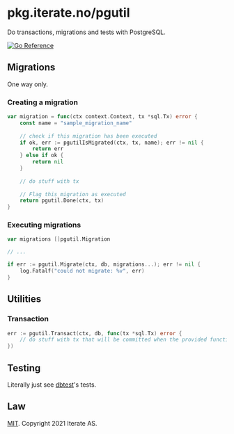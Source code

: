 # pkg.iterate.no/pgutil

Do transactions, migrations and tests with PostgreSQL.

[![Go Reference](https://pkg.go.dev/badge/pkg.iterate.no/pgutil.svg)](https://pkg.go.dev/pkg.iterate.no/pgutil)

## Migrations

One way only.

### Creating a migration

```go
var migration = func(ctx context.Context, tx *sql.Tx) error {
    const name = "sample_migration_name"
    
    // check if this migration has been executed
    if ok, err := pgutilIsMigrated(ctx, tx, name); err != nil {
        return err
    } else if ok {
        return nil
    }
    
    // do stuff with tx
    
    // Flag this migration as executed
    return pgutil.Done(ctx, tx)
}
```

### Executing migrations

```go
var migrations []pgutil.Migration

// ...

if err := pgutil.Migrate(ctx, db, migrations...); err != nil {
    log.Fatalf("could not migrate: %v", err)
}
```

## Utilities

### Transaction
```go
err := pgutil.Transact(ctx, db, func(tx *sql.Tx) error {
	// do stuff with tx that will be committed when the provided function returns nil
})
```

## Testing

Literally just see [dbtest](./dbtest)'s tests.


## Law

[MIT](./LICENSE).
Copyright 2021 Iterate AS. 